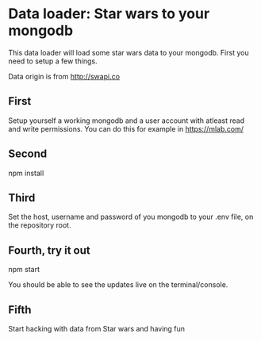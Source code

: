 # Data loader: Star wars to your mongodb

This data loader will load some star wars data to your mongodb. First you need to setup a few things.

Data origin is from http://swapi.co

## First

Setup yourself a working mongodb and a user account with atleast read and write permissions. You can do this for example in https://mlab.com/

## Second

npm install

## Third

Set the host, username and password of you mongodb to your .env file, on the repository root.

## Fourth, try it out

npm start

You should be able to see the updates live on the terminal/console.

## Fifth

Start hacking with data from Star wars and having fun
